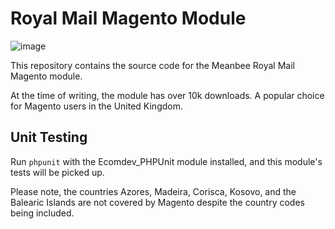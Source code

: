 # Royal Mail Magento Module

![image](http://up.nicksays.co.uk/200k1j35411o2i0Y0N3S/RoyalMail.png)

This repository contains the source code for the Meanbee Royal Mail Magento module.

At the time of writing, the module has over 10k downloads.  A popular choice for Magento users in the United Kingdom.

## Unit Testing

Run `phpunit` with the Ecomdev_PHPUnit module installed, and this module's tests will be picked up.

Please note, the countries Azores, Madeira, Corisca, Kosovo, and the Balearic Islands are not covered by Magento despite the country codes being included.
